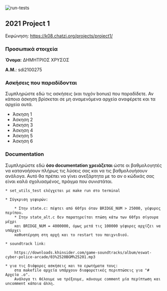 ![run-tests](../../workflows/run-tests/badge.svg)

## 2021 Project 1

Εκφώνηση: https://k08.chatzi.org/projects/project1/


### Προσωπικά στοιχεία

__Όνομα__: ΔΗΜΗΤΡΙΟΣ ΧΡΥΣΟΣ

__Α.Μ.__: sdi2100275

### Ασκήσεις που παραδίδονται

Συμπληρώστε εδώ τις ασκήσεις (και τυχόν bonus) που παραδίδετε. Αν κάποια άσκηση
βρίσκεται σε μη αναμενόμενα αρχεία αναφέρετε και τα αρχεία αυτά.

- Άσκηση 1
- Άσκηση 2
- Άσκηση 3
- Άσκηση 4
- Άσκηση 5
- Άσκηση 6

### Documentation

Συμπληρώστε εδώ __όσο documentation χρειάζεται__ ώστε οι βαθμολογητές να
κατανοήσουν πλήρως τις λύσεις σας και να τις βαθμολογήσουν ανάλογα. Αυτό θα
πρέπει να γίνει ανεξάρτητα με το αν ο κώδικάς σας είναι καλά σχολιασμένος,
πράγμα που συνιστάται.


    * set_utils_test ελέγχεται με make run στο terminal

    * Σύγκριση γεφυρών:

        * Στην state.c: πέφτει από 60fps όταν BRIDGE_NUM > 25000, γέφυρες περίπου.
        * Στην state_alt.c δεν παρατηρείται πτώση κάτω των 60fps σίγουρα μέχρι
        και BRIDGE_NUM = 4000000, όμως μετά τις 100000 γέφυρες αρχίζει να υπάρχει
        καθυστέρηση στη αρχή και το restart του παιχνιδιού.

    * soundtrack link:
    
        https://downloads.khinsider.com/game-soundtracks/album/eswat-cyber-police-arcade/03%2520BGM%25201.mp3

    * για τις διάφορες ασκήσεις και τα ερωτήματα τους:
        στα makefile αρχεία υπάρχουν διαφορετικές περιπτώσεις για "# Αρχεία .o".
        Ανάλογα τι θέλουμε να τρέξουμε, κάνουμε comment μία περίπτωση και uncomment κάποια άλλη. 

